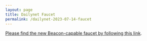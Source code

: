 ```yaml
---
layout: page
title: Dailynet Faucet
permalink: /dailynet-2023-07-14-faucet
---
```


[Please find the new Beacon-capable faucet by following this link](https://faucet.dailynet-2023-07-14.teztnets.xyz).
